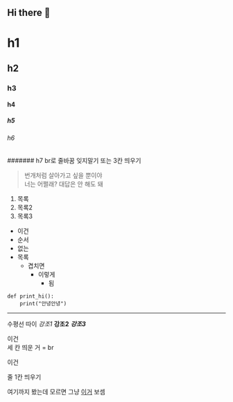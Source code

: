 ## Hi there 👋
# h1
## h2
### h3
#### h4
##### h5
###### h6
####### h7
br로 줄바꿈 잊지말기 또는 3칸 띄우기<br>
>번개처럼 살아가고 싶을 뿐이야<br>
>너는 어쩔래? 대답은 안 해도 돼
1. 목록
2. 목록2
3. 목록3
* 이건
* 순서
* 없는
* 목록
  * 겹치면
    * 이렇게
      * 됨
```
def print_hi():
    print("안녕안녕")
```
***
수평선 따이
*강조1*
**강조2**
***강조3***

이건   
세 칸 띄운 거 = br

이건

줄 1칸 띄우기

여기까지 봤는데 모르면 그냥 [이거](https://gist.github.com/ihoneymon/652be052a0727ad59601) 보셈

